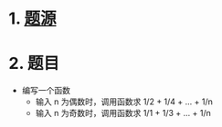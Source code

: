 # 1. [题源](https://fishc.com.cn/forum.php?mod=viewthread&tid=85079&ctid=588)


# 2. 题目

- 编写一个函数
	- 输入 n 为偶数时，调用函数求 1/2 + 1/4 + ... + 1/n
	- 输入 n 为奇数时，调用函数求 1/1 + 1/3 + ... + 1/n

